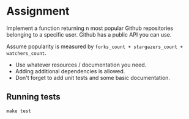 # Assignment

Implement a function returning n most popular Github repositories belonging to a specific user. Github has a public API you can use.

Assume popularity is measured by `forks_count + stargazers_count + watchers_count`.

- Use whatever resources / documentation you need.
- Adding additional dependencies is allowed.
- Don't forget to add unit tests and some basic documentation.

## Running tests

    make test
